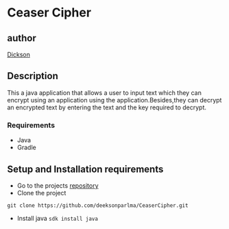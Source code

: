 # Ceaser Cipher
## author
[Dickson](https://www.github.com/deeksonparlma)

## Description
This a java application that allows a user to input text which they can encrypt using an application using the application.Besides,they can decrypt an encrypted text by entering the text and the key required to decrypt.
### Requirements
* Java
* Gradle
## Setup and Installation requirements
* Go to the projects [repository](https://github.com/deeksonparlma/CeaseCipher)
* Clone the project
```
git clone https://github.com/deeksonparlma/CeaserCipher.git
```
* Install java
``
sdk install java
``
